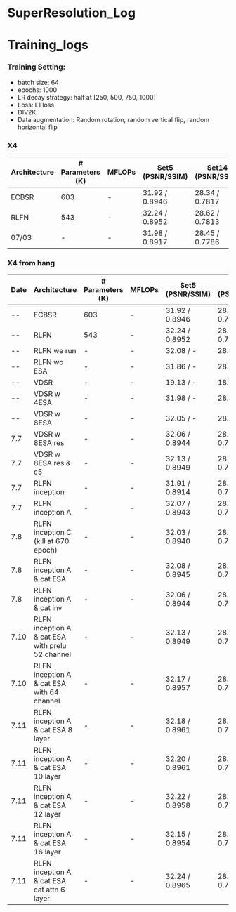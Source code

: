 # SuperResolution_Log
 
# Training_logs

### Training Setting:

- batch size: 64
- epochs: 1000
- LR decay strategy: half at [250, 500, 750, 1000]
- Loss: L1 loss
- DIV2K
- Data augmentation: Random rotation, random vertical flip, random horizontal flip

### X4
| Architecture      | # Parameters (K) | MFLOPs | Set5 (PSNR/SSIM) | Set14 (PSNR/SSIM) | B100 (PSNR/SSIM) | Urban100 (PSNR/SSIM) |
| ----------------- | ------------ | ------ | -------------------------- | -------------------------- | -------------------------- | -------------------------- |
| ECBSR | 603 | - | 31.92 / 0.8946 | 28.34 / 0.7817 | 27.48 / 0.7393 | 25.81 / 0.7773 |
| RLFN | 543 | - | 32.24 / 0.8952 | 28.62 / 0.7813 | 27.60 / 0.7364 | 26.17 / 0.7877 |
| 07/03 | - | - | 31.98 / 0.8917 | 28.45 / 0.7786 | 27.50 / 0.7338 | 25.77 / 0.7756 |

### X4 from hang
| Date | Architecture      | # Parameters (K) | MFLOPs | Set5 (PSNR/SSIM) | Set14 (PSNR/SSIM) | B100 (PSNR/SSIM) | Urban100 (PSNR/SSIM) |
| -------- | ----------------- | ------------ | ------ | -------------------------- | -------------------------- | -------------------------- | -------------------------- |
| -- | ECBSR | 603 | - | 31.92 / 0.8946 | 28.34 / 0.7817 | 27.48 / 0.7393 | 25.81 / 0.7773 |
| -- | RLFN | 543 | - | 32.24 / 0.8952 | 28.62 / 0.7813 | 27.60 / 0.7364 | 26.17 / 0.7877 |
| -- | RLFN we run | - | - | 32.08 / - | 28.26 / - | 27.59 / - | 26.12 / - |
| -- | RLFN wo ESA | - | - | 31.86 / - | 28.19 / - | 27.54 / - | 25.85 / - |
| -- | VDSR | - | - | 19.13 / - | 18.85 / - | 20.40 / - | 17.66 / - |
| -- | VDSR w 4ESA | - | - | 31.98 / - | 28.19 / - | 27.55 / - | 25.96 / - |
| -- | VDSR w 8ESA | - | - | 32.05 / - | 28.23 / - | 27.58 / - | 26.01 / - |
| 7.7 | VDSR w 8ESA res  | - | - | 32.06 / 0.8944 | 28.26 / 0.7823 | 27.59 / 0.7370 | 26.06 / 0.7863 |
| 7.7 | VDSR w 8ESA res & c5| - | - | 32.13 / 0.8949 | 28.29 / 0.7828 | 27.60 / 0.7376 | 26.06 / 0.7867 |
| 7.7 | RLFN inception| - | - | 31.91 / 0.8914 | 28.11 / 0.7792 | 27.52 / 0.7345 | 25.88 / 0.7797 |
| 7.7 | RLFN inception A| - | - | 32.07 / 0.8943 | 28.28 / 0.7824 | 27.58 / 0.7371 | 26.05 / 0.7861 |
| 7.8 | RLFN inception C (kill at 670 epoch) | - | - | 32.03 / 0.8940 | 28.28 / 0.7828 | 27.57 / 0.7369 | 25.97 /  0.7840 |
| 7.8 | RLFN inception A & cat ESA  | - | - | 32.08  / 0.8945| 28.27 / 0.7826 | 27.60 / 0.7371 | 26.09 / 0.7867 |
| 7.8 | RLFN inception A & cat inv  | - | - | 32.06 / 0.8944 | 28.28 / 0.7826 | 27.59 / 0.7371 | 26.08 / 0.7866 |
| 7.10 | RLFN inception A & cat ESA with prelu 52 channel | - | - | 32.13 / 0.8949 | 28.28 / 0.7831 | 27.60 / 0.7375 | 26.11 / 0.7879 |
| 7.10 | RLFN inception A & cat ESA with 64 channel | - | - | 32.17 / 0.8957 | 28.29 / 0.7834 | 27.64 / 0.7379 | 26.16 /0.7889 |
| 7.11 | RLFN inception A & cat ESA 8 layer | - | - | 32.18 / 0.8961 | 28.29 / 0.7837 | 27.62 / 0.7383 | 26.18 / 0.7901 |
| 7.11 | RLFN inception A & cat ESA 10 layer| - | - | 32.20 / 0.8961 | 28.34 / 0.7843 | 27.64 / 0.7388 | 26.27 / 0.7921 |
| 7.11 | RLFN inception A & cat ESA 12 layer | - | - | 32.22 / 0.8958 | 28.37 / 0.7841 | 27.64 / 0.7386 |26.27 / 0.7920 |
| 7.11 | RLFN inception A & cat ESA 16 layer | - | - | 32.15 / 0.8954 | 28.32 / 0.7842 | 27.61 / 0.7383 | 26.14 / 0.7886 |
| 7.11 | RLFN inception A & cat ESA cat attn 6 layer | - | - | 32.24 / 0.8965 | 28.33 / 0.7840 | 27.63 / 0.7391 |26.24 / 0.7911|

